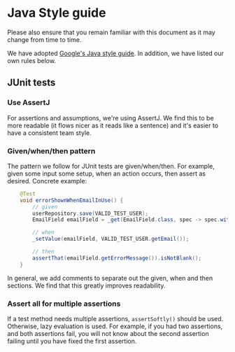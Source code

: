# Java Style guide

Please also ensure that you remain familiar with this document as it may change from time to time.

We have adopted [Google's Java style guide](https://google.github.io/styleguide/javaguide.html). In addition, we have listed our own rules below.

## JUnit tests

### Use AssertJ

For assertions and assumptions, we're using AssertJ. We find this to be more readable (it flows nicer as it reads like a sentence) and it's easier to have a consistent team style.

### Given/when/then pattern
The pattern we follow for JUnit tests are given/when/then. For example, given some input some setup, when an action occurs, then assert as desired. Concrete example:

```java
    @Test
    void errorShownWhenEmailInUse() {
        // given
        userRepository.save(VALID_TEST_USER);
        EmailField emailField = _get(EmailField.class, spec -> spec.withId("email"));

        // when
        _setValue(emailField, VALID_TEST_USER.getEmail());

        // then
        assertThat(emailField.getErrorMessage()).isNotBlank();
    }
```

In general, we add comments to separate out the given, when and then sections. We find that this greatly improves readability.

### Assert all for multiple assertions

If a test method needs multiple assertions, `assertSoftly()` should be used. Otherwise, lazy evaluation is used. For example, if you had two assertions, and both assertions fail, you will not know about the second assertion failing until you have fixed the first assertion.
